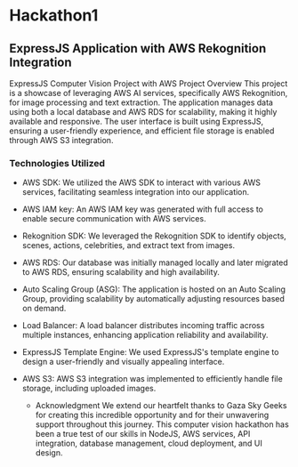 # Hackathon1
## ExpressJS Application with AWS Rekognition Integration 
ExpressJS Computer Vision Project with AWS
Project Overview
This project is a showcase of leveraging AWS AI services, specifically AWS Rekognition, for image processing and text extraction. The application manages data using both a local database and AWS RDS for scalability, making it highly available and responsive. The user interface is built using ExpressJS, ensuring a user-friendly experience, and efficient file storage is enabled through AWS S3 integration.

### Technologies Utilized
- AWS SDK: We utilized the AWS SDK to interact with various AWS services, facilitating seamless integration into our application.

- AWS IAM key: An AWS IAM key was generated with full access to enable secure communication with AWS services.

- Rekognition SDK: We leveraged the Rekognition SDK to identify objects, scenes, actions, celebrities, and extract text from images.

- AWS RDS: Our database was initially managed locally and later migrated to AWS RDS, ensuring scalability and high availability.

- Auto Scaling Group (ASG): The application is hosted on an Auto Scaling Group, providing scalability by automatically adjusting resources based on demand.

- Load Balancer: A load balancer distributes incoming traffic across multiple instances, enhancing application reliability and availability.

- ExpressJS Template Engine: We used ExpressJS's template engine to design a user-friendly and visually appealing interface.

- AWS S3: AWS S3 integration was implemented to efficiently handle file storage, including uploaded images.

  * Acknowledgment 
       We extend our heartfelt thanks to Gaza Sky Geeks for creating this incredible opportunity and for their unwavering support throughout this journey. This computer vision hackathon has been a true test of 
       our skills in NodeJS, AWS services, API integration, database management, cloud deployment, and UI design. 






